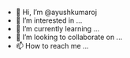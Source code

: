 - 👋 Hi, I’m @ayushkumaroj
- 👀 I’m interested in ...
- 🌱 I’m currently learning ...
- 💞️ I’m looking to collaborate on ...
- 📫 How to reach me ...

<!---
ayushkumaroj/ayushkumaroj is a ✨ special ✨ repository because its `README.md` (this file) appears on your GitHub profile.
You can click the Preview link to take a look at your changes.
--->
